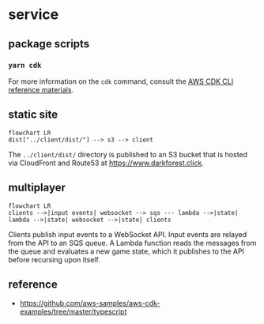 # service

## package scripts

### `yarn cdk`

For more information on the `cdk` command, consult the [AWS CDK CLI reference materials](https://docs.aws.amazon.com/cdk/latest/guide/cli.html).

## static site

```mermaid
flowchart LR
dist["../client/dist/"] --> s3 --> client
```

The `../client/dist/` directory is published to an S3 bucket that is hosted via CloudFront and Route53 at https://www.darkforest.click.

## multiplayer

```mermaid
flowchart LR
clients -->|input events| websocket --> sqs --- lambda -->|state| lambda -->|state| websocket -->|state| clients
```

Clients publish input events to a WebSocket API. Input events are relayed from the API to an SQS queue. A Lambda function reads the messages from the queue and evaluates a new game state, which it publishes to the API before recursing upon itself.

## reference

- https://github.com/aws-samples/aws-cdk-examples/tree/master/typescript
